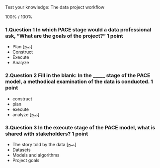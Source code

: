 Test your knowledge: The data project workflow

100% / 100%


### 1.Question 1 In which PACE stage would a data professional ask, “What are the goals of the project?” 1 point

* Plan [صح]
* Construct
* Execute
* Analyze

###  2.Question 2 Fill in the blank: In the _____ stage of the PACE model, a methodical examination of the data is conducted. 1 point

* construct
* plan
* execute
* analyze [صح]

###  3.Question 3 In the execute stage of the PACE model, what is shared with stakeholders? 1 point

* The story told by the data [صح]
* Datasets
* Models and algorithms
* Project goals

